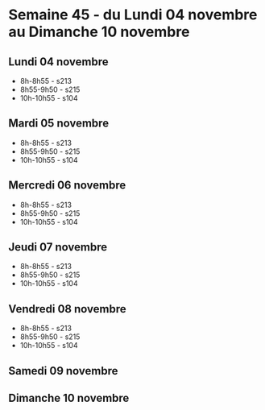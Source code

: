 # Semaine 45 - du Lundi 04 novembre au Dimanche 10 novembre


## Lundi 04 novembre

* 8h-8h55 - s213
* 8h55-9h50 - s215
* 10h-10h55 - s104

## Mardi 05 novembre

* 8h-8h55 - s213
* 8h55-9h50 - s215
* 10h-10h55 - s104

## Mercredi 06 novembre

* 8h-8h55 - s213
* 8h55-9h50 - s215
* 10h-10h55 - s104

## Jeudi 07 novembre

* 8h-8h55 - s213
* 8h55-9h50 - s215
* 10h-10h55 - s104

## Vendredi 08 novembre

* 8h-8h55 - s213
* 8h55-9h50 - s215
* 10h-10h55 - s104

## Samedi 09 novembre


## Dimanche 10 novembre

